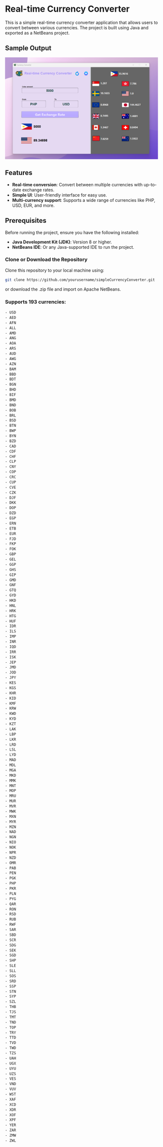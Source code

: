 # Real-time Currency Converter

This is a simple real-time currency converter application that allows users to convert between various currencies. The project is built using Java and exported as a NetBeans project.

## Sample Output

![Sample Output](sample_cur.png)

## Features

- **Real-time conversion**: Convert between multiple currencies with up-to-date exchange rates.
- **Simple UI**: User-friendly interface for easy use.
- **Multi-currency support**: Supports a wide range of currencies like PHP, USD, EUR, and more.

## Prerequisites

Before running the project, ensure you have the following installed:

- **Java Development Kit (JDK)**: Version 8 or higher.
- **NetBeans IDE**: Or any Java-supported IDE to run the project.

### Clone or Download the Repository
Clone this repository to your local machine using:
```bash
git clone https://github.com/yourusername/simpleCurrencyConverter.git
```
or download the .zip file and import on Apache NetBeans.

### Supports 193 currencies:
```bash
- USD
- AED
- AFN
- ALL
- AMD
- ANG
- AOA
- ARS
- AUD
- AWG
- AZN
- BAM
- BBD
- BDT
- BGN
- BHD
- BIF
- BMD
- BND
- BOB
- BRL
- BSD
- BTN
- BWP
- BYN
- BZD
- CAD
- CDF
- CHF
- CLP
- CNY
- COP
- CRC
- CUP
- CVE
- CZK
- DJF
- DKK
- DOP
- DZD
- EGP
- ERN
- ETB
- EUR
- FJD
- FKP
- FOK
- GBP
- GEL
- GGP
- GHS
- GIP
- GMD
- GNF
- GTQ
- GYD
- HKD
- HNL
- HRK
- HTG
- HUF
- IDR
- ILS
- IMP
- INR
- IQD
- IRR
- ISK
- JEP
- JMD
- JOD
- JPY
- KES
- KGS
- KHR
- KID
- KMF
- KRW
- KWD
- KYD
- KZT
- LAK
- LBP
- LKR
- LRD
- LSL
- LYD
- MAD
- MDL
- MGA
- MKD
- MMK
- MNT
- MOP
- MRU
- MUR
- MVR
- MWK
- MXN
- MYR
- MZN
- NAD
- NGN
- NIO
- NOK
- NPR
- NZD
- OMR
- PAB
- PEN
- PGK
- PHP
- PKR
- PLN
- PYG
- QAR
- RON
- RSD
- RUB
- RWF
- SAR
- SBD
- SCR
- SDG
- SEK
- SGD
- SHP
- SLE
- SLL
- SOS
- SRD
- SSP
- STN
- SYP
- SZL
- THB
- TJS
- TMT
- TND
- TOP
- TRY
- TTD
- TVD
- TWD
- TZS
- UAH
- UGX
- UYU
- UZS
- VES
- VND
- VUV
- WST
- XAF
- XCD
- XDR
- XOF
- XPF
- YER
- ZAR
- ZMW
- ZWL
```
